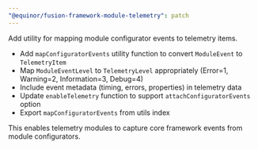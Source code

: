 ```yaml
---
"@equinor/fusion-framework-module-telemetry": patch
---
```


Add utility for mapping module configurator events to telemetry items.

- Add `mapConfiguratorEvents` utility function to convert `ModuleEvent` to `TelemetryItem`
- Map `ModuleEventLevel` to `TelemetryLevel` appropriately (Error=1, Warning=2, Information=3, Debug=4)
- Include event metadata (timing, errors, properties) in telemetry data
- Update `enableTelemetry` function to support `attachConfiguratorEvents` option
- Export `mapConfiguratorEvents` from utils index

This enables telemetry modules to capture core framework events from module configurators.
